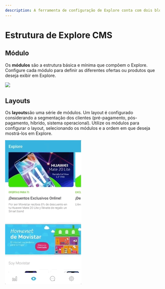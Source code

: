 ```yaml
---
description: A ferramenta de configuração de Explore conta com dois blocos de configuração básicos: Modules e Layouts.
---
```


# Estrutura de Explore CMS

## Módulo

Os **módulos** são a estrutura básica e mínima que compõem o Explore. Configure cada módulo para definir as diferentes ofertas ou produtos que deseja exibir em Explore.

![](https://lh3.googleusercontent.com/LxO38Hsi9yVE8_bUmqRgLdI-XfgNbjfh9oGShEwGCTqlq0b_89J6wLNllFdzWJtNqk6jBK844NjpoedlrmZO_XehNZ2BkR5LXZKWN-u9AThzfM4Ia0LLqUlvPrclaVSu04KLutQ-)

## Layouts

Os **layouts**são uma série de módulos. Um layout é configurado considerando a segmentação dos clientes (pré-pagamento, pós-pagamento, híbrido, sistema operacional). Utilize os módulos para configurar o layout, selecionando os módulos e a ordem em que deseja mostrá-los em Explore.

![](https://github.com/iciaparicio/explore-cms/blob/master/.gitbook/assets/layout_example.gif?raw=true)
